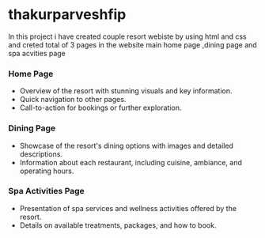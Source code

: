 # thakurparveshfip
 In this project i have created couple resort webiste by using html and css and creted total of 3 pages in the website main home page ,dining page and spa acvities page
 ### Home Page
- Overview of the resort with stunning visuals and key information.
- Quick navigation to other pages.
- Call-to-action for bookings or further exploration.

### Dining Page
- Showcase of the resort's dining options with images and detailed descriptions.
- Information about each restaurant, including cuisine, ambiance, and operating hours.

### Spa Activities Page
- Presentation of spa services and wellness activities offered by the resort.
- Details on available treatments, packages, and how to book.
